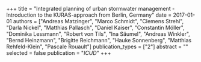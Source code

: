+++
title = "Integrated planning of urban stormwater management - Introduction to the KURAS-approach from Berlin, Germany"
date = 2017-01-01
authors = ["Andreas Matzinger", "Marco Schmidt", "Clemens Strehl", "Darla Nickel", "Matthias Pallasch", "Daniel Kaiser", "Constantin Möller", "Dominika Lessmann", "Robert von Tils", "Ina Säumel", "Andreas Winkler", "Bernd Heinzmann", "Brigitte Reichmann", "Hauke Sonnenberg", "Matthias Rehfeld-Klein", "Pascale Rouault"]
publication_types = ["2"]
abstract = ""
selected = false
publication = "*ICUD*"
+++

